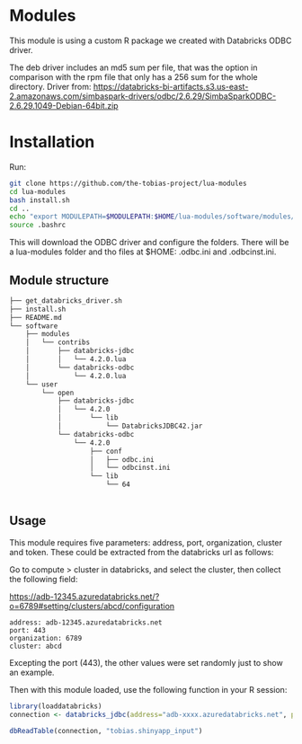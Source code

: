 # Modules

This module is using a custom R package we created with Databricks ODBC driver.

The deb driver includes an md5 sum per file, that was the option in comparison with the rpm file that only has a 256 sum for the whole directory.
Driver from: https://databricks-bi-artifacts.s3.us-east-2.amazonaws.com/simbaspark-drivers/odbc/2.6.29/SimbaSparkODBC-2.6.29.1049-Debian-64bit.zip


# Installation

Run:


```bash
git clone https://github.com/the-tobias-project/lua-modules
cd lua-modules
bash install.sh
cd ..
echo "export MODULEPATH=$MODULEPATH:$HOME/lua-modules/software/modules/" >> ~/.bashrc
source .bashrc
```

This will download the ODBC driver and configure the folders. There will be a lua-modules folder and tho files at $HOME: .odbc.ini and .odbcinst.ini. 


## Module structure

```bash
├── get_databricks_driver.sh
├── install.sh
├── README.md
└── software
    ├── modules
    │   └── contribs
    │       ├── databricks-jdbc
    │       │   └── 4.2.0.lua
    │       └── databricks-odbc
    │           └── 4.2.0.lua
    └── user
        └── open
            ├── databricks-jdbc
            │   └── 4.2.0
            │       └── lib
            │           └── DatabricksJDBC42.jar
            └── databricks-odbc
                └── 4.2.0
                    ├── conf
                    │   ├── odbc.ini
                    │   └── odbcinst.ini
                    └── lib
                        └── 64
                        

```


## Usage

This module requires five parameters: address, port, organization, cluster and token. These could be extracted from the databricks url as follows:

Go to compute > cluster in databricks, and select the cluster, then collect the following field:

https://adb-12345.azuredatabricks.net/?o=6789#setting/clusters/abcd/configuration


```
address: adb-12345.azuredatabricks.net
port: 443
organization: 6789
cluster: abcd
```

Excepting the port (443), the other values were set randomly just to show an example.

Then with this module loaded, use the following function in your R session:


```r
library(loaddatabricks)
connection <- databricks_jdbc(address="adb-xxxx.azuredatabricks.net", port = "443", organization = "xxxx", cluster = "xxxx", token="xxxx")
```

```r
dbReadTable(connection, "tobias.shinyapp_input")
```


```